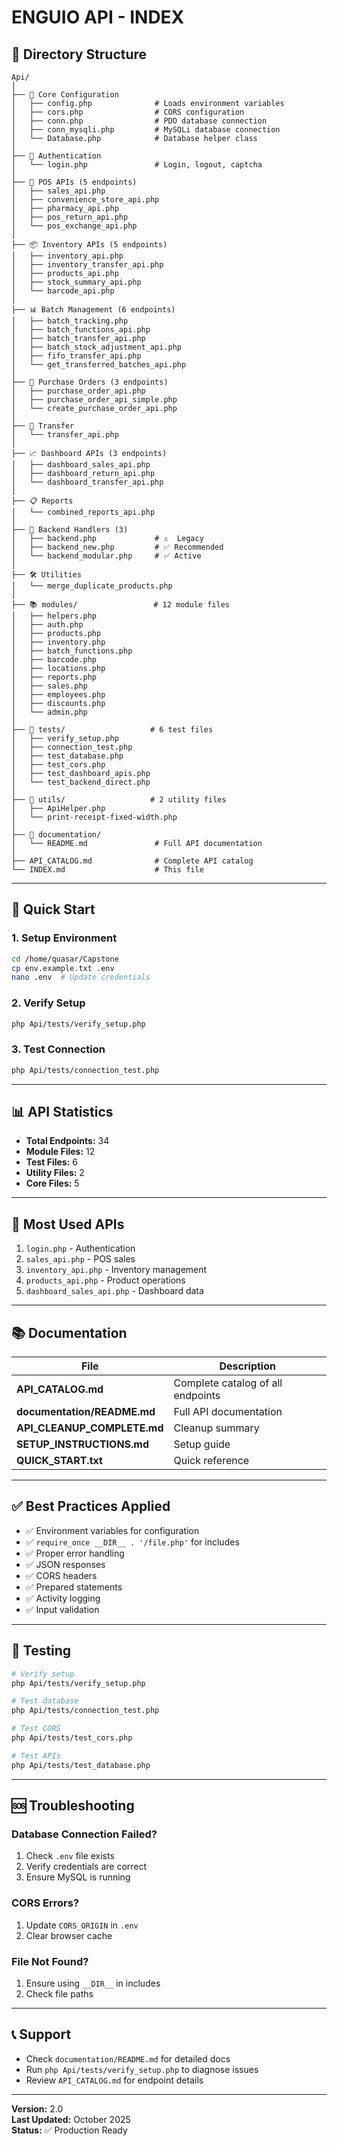 # ENGUIO API - INDEX

## 📁 Directory Structure

```
Api/
│
├── 🔧 Core Configuration
│   ├── config.php              # Loads environment variables
│   ├── cors.php                # CORS configuration
│   ├── conn.php                # PDO database connection
│   ├── conn_mysqli.php         # MySQLi database connection
│   └── Database.php            # Database helper class
│
├── 🔐 Authentication
│   └── login.php               # Login, logout, captcha
│
├── 🏪 POS APIs (5 endpoints)
│   ├── sales_api.php
│   ├── convenience_store_api.php
│   ├── pharmacy_api.php
│   ├── pos_return_api.php
│   └── pos_exchange_api.php
│
├── 📦 Inventory APIs (5 endpoints)
│   ├── inventory_api.php
│   ├── inventory_transfer_api.php
│   ├── products_api.php
│   ├── stock_summary_api.php
│   └── barcode_api.php
│
├── 📊 Batch Management (6 endpoints)
│   ├── batch_tracking.php
│   ├── batch_functions_api.php
│   ├── batch_transfer_api.php
│   ├── batch_stock_adjustment_api.php
│   ├── fifo_transfer_api.php
│   └── get_transferred_batches_api.php
│
├── 🛒 Purchase Orders (3 endpoints)
│   ├── purchase_order_api.php
│   ├── purchase_order_api_simple.php
│   └── create_purchase_order_api.php
│
├── 🔄 Transfer
│   └── transfer_api.php
│
├── 📈 Dashboard APIs (3 endpoints)
│   ├── dashboard_sales_api.php
│   ├── dashboard_return_api.php
│   └── dashboard_transfer_api.php
│
├── 📋 Reports
│   └── combined_reports_api.php
│
├── 🔌 Backend Handlers (3)
│   ├── backend.php             # ⚠️  Legacy
│   ├── backend_new.php         # ✅ Recommended
│   └── backend_modular.php     # ✅ Active
│
├── 🛠️ Utilities
│   └── merge_duplicate_products.php
│
├── 📚 modules/                 # 12 module files
│   ├── helpers.php
│   ├── auth.php
│   ├── products.php
│   ├── inventory.php
│   ├── batch_functions.php
│   ├── barcode.php
│   ├── locations.php
│   ├── reports.php
│   ├── sales.php
│   ├── employees.php
│   ├── discounts.php
│   └── admin.php
│
├── 🧪 tests/                   # 6 test files
│   ├── verify_setup.php
│   ├── connection_test.php
│   ├── test_database.php
│   ├── test_cors.php
│   ├── test_dashboard_apis.php
│   └── test_backend_direct.php
│
├── 🔨 utils/                   # 2 utility files
│   ├── ApiHelper.php
│   └── print-receipt-fixed-width.php
│
├── 📖 documentation/
│   └── README.md               # Full API documentation
│
├── API_CATALOG.md              # Complete API catalog
└── INDEX.md                    # This file
```

---

## 🚀 Quick Start

### 1. Setup Environment
```bash
cd /home/quasar/Capstone
cp env.example.txt .env
nano .env  # Update credentials
```

### 2. Verify Setup
```bash
php Api/tests/verify_setup.php
```

### 3. Test Connection
```bash
php Api/tests/connection_test.php
```

---

## 📊 API Statistics

- **Total Endpoints:** 34
- **Module Files:** 12
- **Test Files:** 6
- **Utility Files:** 2
- **Core Files:** 5

---

## 🎯 Most Used APIs

1. `login.php` - Authentication
2. `sales_api.php` - POS sales
3. `inventory_api.php` - Inventory management
4. `products_api.php` - Product operations
5. `dashboard_sales_api.php` - Dashboard data

---

## 📚 Documentation

| File | Description |
|------|-------------|
| **API_CATALOG.md** | Complete catalog of all endpoints |
| **documentation/README.md** | Full API documentation |
| **API_CLEANUP_COMPLETE.md** | Cleanup summary |
| **SETUP_INSTRUCTIONS.md** | Setup guide |
| **QUICK_START.txt** | Quick reference |

---

## ✅ Best Practices Applied

- ✅ Environment variables for configuration
- ✅ `require_once __DIR__ . '/file.php'` for includes
- ✅ Proper error handling
- ✅ JSON responses
- ✅ CORS headers
- ✅ Prepared statements
- ✅ Activity logging
- ✅ Input validation

---

## 🔧 Testing

```bash
# Verify setup
php Api/tests/verify_setup.php

# Test database
php Api/tests/connection_test.php

# Test CORS
php Api/tests/test_cors.php

# Test APIs
php Api/tests/test_database.php
```

---

## 🆘 Troubleshooting

### Database Connection Failed?
1. Check `.env` file exists
2. Verify credentials are correct
3. Ensure MySQL is running

### CORS Errors?
1. Update `CORS_ORIGIN` in `.env`
2. Clear browser cache

### File Not Found?
1. Ensure using `__DIR__` in includes
2. Check file paths

---

## 📞 Support

- Check `documentation/README.md` for detailed docs
- Run `php Api/tests/verify_setup.php` to diagnose issues
- Review `API_CATALOG.md` for endpoint details

---

**Version:** 2.0  
**Last Updated:** October 2025  
**Status:** ✅ Production Ready
